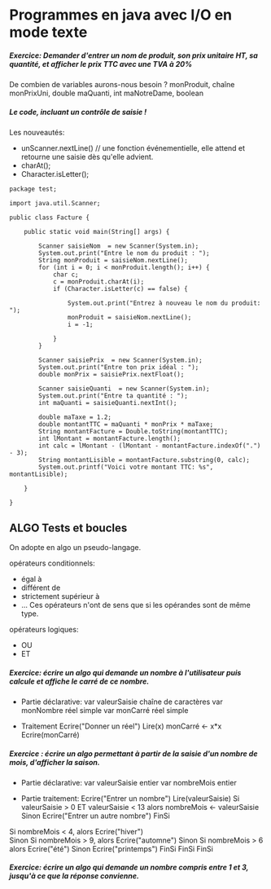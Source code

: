﻿# Programmes en java avec I/O en mode texte

##### Exercice: Demander d'entrer un nom de produit, son prix unitaire HT, sa quantité, et afficher le prix TTC avec une TVA à 20%

De combien de variables aurons-nous besoin ?
monProduit, chaîne
monPrixUni, double
maQuanti, int
maNotreDame, boolean

##### Le code, incluant un contrôle de saisie !

Les nouveautés:
* unScanner.nextLine() // une fonction événementielle, elle attend et retourne une saisie dès qu'elle advient.
* charAt();
* Character.isLetter();

``` 
package test;

import java.util.Scanner;

public class Facture {

	public static void main(String[] args) {
		
		Scanner saisieNom  = new Scanner(System.in);
		System.out.print("Entre le nom du produit : ");
		String monProduit = saisieNom.nextLine();
		for (int i = 0; i < monProduit.length(); i++) {
			char c;
			c = monProduit.charAt(i);
			if (Character.isLetter(c) == false) {
				
				System.out.print("Entrez à nouveau le nom du produit: ");
				monProduit = saisieNom.nextLine();
				i = -1;
				
			}
		}
		
		Scanner saisiePrix  = new Scanner(System.in);
		System.out.print("Entre ton prix idéal : ");
		double monPrix = saisiePrix.nextFloat();
		
		Scanner saisieQuanti  = new Scanner(System.in);
		System.out.print("Entre ta quantité : ");
		int maQuanti = saisieQuanti.nextInt();
		
		double maTaxe = 1.2;
		double montantTTC = maQuanti * monPrix * maTaxe;
		String montantFacture = Double.toString(montantTTC);
		int lMontant = montantFacture.length();
		int calc = lMontant - (lMontant - montantFacture.indexOf(".") - 3);
		String montantLisible = montantFacture.substring(0, calc);
		System.out.printf("Voici votre montant TTC: %s", montantLisible);
		
	}

}

```
## ALGO Tests et boucles
On adopte en algo un pseudo-langage.

opérateurs conditionnels: 
* égal à
* différent de
* strictement supérieur à 
* ...
Ces opérateurs n'ont de sens que si les opérandes sont de même type.

opérateurs logiques: 
* OU
* ET


##### Exercice: écrire un algo qui demande un nombre à l'utilisateur puis calcule et affiche le carré de ce nombre.

* Partie déclarative: 
var valeurSaisie chaîne de caractères 
var monNombre réel simple 
var monCarré réel simple 

* Traitement 
Ecrire("Donner un réel") 
Lire(x) 
monCarré <- x*x 
Ecrire(monCarré) 



##### Exercice : écrire un algo permettant à partir de la saisie d'un nombre de mois, d'afficher la saison.
* Partie déclarative: 
var valeurSaisie entier 
var nombreMois entier 

* Partie traitement: 
Ecrire("Entrer un nombre") 
Lire(valeurSaisie) 
Si valeurSaisie > 0 ET valeurSaisie < 13 
alors nombreMois <- valeurSaisie 
Sinon Ecrire("Entrer un autre nombre") 
FinSi 

Si nombreMois < 4, alors Ecrire("hiver")  
Sinon 
Si nombreMois > 9, alors Ecrire("automne") 
Sinon 
Si nombreMois > 6  alors Ecrire("été") 
Sinon 
Ecrire("printemps") 
FinSi 
FinSi 
FinSi 




##### Exercice: écrire un algo qui demande un nombre compris entre 1 et 3, jusqu'à ce que la réponse convienne.





